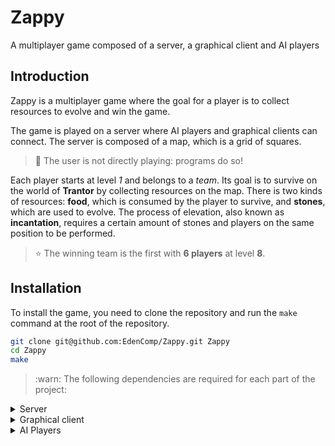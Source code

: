 # Zappy

A multiplayer game composed of a server, a graphical client and AI players

## Introduction

Zappy is a multiplayer game where the goal for a player is to collect resources to evolve and win the game.

The game is played on a server where AI players and graphical clients can connect.
The server is composed of a map, which is a grid of squares.

> :rocket: The user is not directly playing: programs do so!

Each player starts at level *1* and belongs to a _team_. Its goal is to survive on the world of **Trantor** by collecting resources on the map.
There is two kinds of resources: **food**, which is consumed by the player to survive, and **stones**, which are used to evolve.
The process of elevation, also known as **incantation**, requires a certain amount of stones and players on the same position to be performed.

> :star: The winning team is the first with **6 players** at level **8**.

## Installation

To install the game, you need to clone the repository and run the `make` command at the root of the repository.

```bash
git clone git@github.com:EdenComp/Zappy.git Zappy
cd Zappy
make
```

> :warn: The following dependencies are required for each part of the project:

<details>
  <summary>Server</summary>
  <p>The only dependencies required for the server are the standard lib C and a C compiler, which are mostly already installed on your computer.</p>
  <p>Here are some resources that could help you in case of troubleshoots:</p>
  <ul>
    <li><a href="https://www.gnu.org/software/libc/manual/html_node/Installation.html">Standard Library C installation</a></li>
    <li><a href="https://gcc.gnu.org/install/">GNU C Compiler (gcc) installation</a></li>
  </ul>
</details>

<details>
  <summary>Graphical client</summary>
  <p>The graphical client is using <a href="">Raylib</a> for rendering purposes, coupled to the C++ language, which is most of the times already available on your computer.</p>
  <p>If you're using the <strong>Fedora</strong> Linux distribution, you can run the script located in <code>install/raylib_install.sh</code> for an automatic installation of the Raylib.</p> 
  <p>If you're using <strong>Arch Linux</strong>, Raylib can be installed using <strong>pacman</strong> with the following command: <code>sudo pacman -Sy raylib</code></p>
  <p>If you're using none of them, you can check the <a href="https://github.com/raysan5/raylib/wiki">Raylib Wiki</a> which contains installation steps for several configurations.</p>
</details>

<details>
  <summary>AI Players</summary>
  <p>The AI player we used is developed in Python, using the <code>pycryptodome</code> package.</p>
  <ul>
    <li><a href="https://docs.python.org/3/using/unix.html">Python installation</a></li>
    <li>The required package can be installed using <code>pip install pycryptodome</code></li>
  </ul>
</details>
